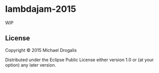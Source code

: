# lambdajam-2015

WIP

## License

Copyright © 2015 Michael Drogalis

Distributed under the Eclipse Public License either version 1.0 or (at
your option) any later version.
